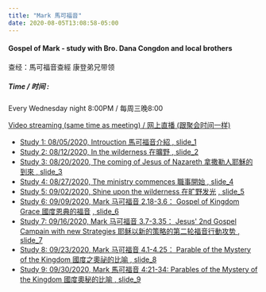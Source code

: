 ```yaml
---
title: "Mark 馬可福音"
date: 2020-08-05T13:08:58-05:00
---
```


#### Gospel of Mark - study with Bro. Dana Congdon and local brothers
查经：馬可福音查經 康登弟兄带领

##### Time / 时间 :
Every Wednesday night 8:00PM / 每周三晚8:00

[Video streaming (same time as meeting) / 网上直播 (跟聚会时间一样)](https://www.youtube.com/channel/UC7UZEHXdMH0Y3DwmdzITyow)

* [Study 1: 08/05/2020, Introuction 馬可福音介紹 ](https://youtu.be/SwZ5gETpfo0?t=98https://youtu.be/nHVP9hS6llc?t=388) [, slide_1 ](/wed_study/slides/Mark/01markCBM2020-CHI.pdf)
* [Study 2: 08/12/2020, In the wilderness 在曠野 ](https://youtu.be/Fkz0nJBiY1c?t=6) [, slide_2 ](/wed_study/slides/Mark/02markCBM2020-CHI.pdf)
* [Study 3: 08/20/2020, The coming of Jesus of Nazareth 拿撒勒人耶穌的到來 ](https://youtu.be/IRtW6F2NI8g?t=178) [, slide_3 ](/wed_study/slides/Mark/03markCBM2020-CHI.pdf)
* [Study 4: 08/27/2020, The ministry commences 職事開始 ](https://youtu.be/ezDKZY6xjE4?t=85) [, slide_4 ](/wed_study/slides/Mark/04markCBM2020-CHI.pdf)
* [Study 5: 09/02/2020, Shine upon the wilderness 在旷野发光](https://youtu.be/QtJ6N6pyKgE?t=10) [, slide_5 ](/wed_study/slides/Mark/05markCBM2020-CHI.pdf)
* [Study 6: 09/09/2020,  Mark 马可福音 2.18-3.6： Gospel of Kingdom Grace 國度恩典的福音](https://youtu.be/i8mqsb_WGj0?t=206) [, slide_6 ](/wed_study/slides/Mark/06markCBM2020-CHI.pdf)
* [Study 7: 09/16/2020, Mark 马可福音 3.7-3.35： Jesus' 2nd Gospel Campain with new Strategies 耶稣以新的策略的第二轮福音行動攻势 ](https://youtu.be/9DnYdlCW3Oc?t=201) [, slide_7 ](/wed_study/slides/Mark/07MarkCBM2020-CHI.pdf)
* [Study 8: 09/23/2020, Mark 马可福音 4.1-4.25： Parable of the Mystery of the Kingdom 國度之奧祕的比喻 ](https://youtu.be/LmJzi-VPSCE?t=412) [, slide_8 ](/wed_study/slides/Mark/08markCBM2020-CHI.pdf)
* [Study 9: 09/30/2020, Mark 馬可福音 4:21-34: Parables of the Mystery of the Kingdom 國度奧秘的比喻 ](https://youtu.be/vu59eX2fMn4?t=42) [, slide_9 ](/wed_study/slides/Mark/09markCBM2020-CHI.pdf)
